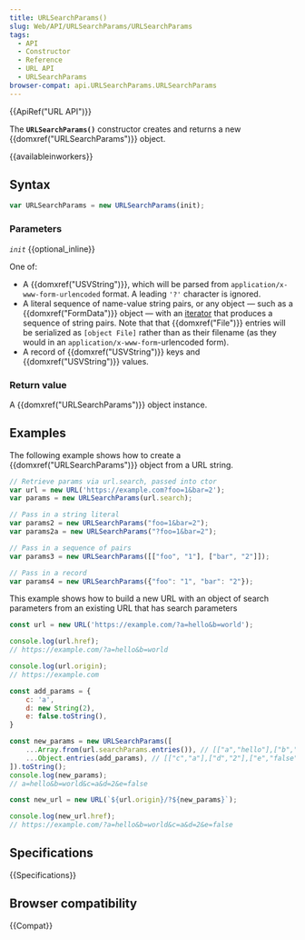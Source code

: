 ```yaml
---
title: URLSearchParams()
slug: Web/API/URLSearchParams/URLSearchParams
tags:
  - API
  - Constructor
  - Reference
  - URL API
  - URLSearchParams
browser-compat: api.URLSearchParams.URLSearchParams
---
```

{{ApiRef("URL API")}}

The **`URLSearchParams()`** constructor creates and returns a
new {{domxref("URLSearchParams")}} object.

{{availableinworkers}}

## Syntax

```js
var URLSearchParams = new URLSearchParams(init);
```

### Parameters

_`init`_ {{optional_inline}}

One of:

- A {{domxref("USVString")}}, which will be parsed from
  `application/x-www-form-urlencoded` format. A leading `'?'`
  character is ignored.
- A literal sequence of name-value string pairs, or any object — such as a {{domxref("FormData")}} object — with an [iterator](/en-US/docs/Web/JavaScript/Guide/Iterators_and_Generators#iterators) that produces a sequence of string pairs. Note that that {{domxref("File")}} entries will be serialized as `[object File]` rather than as their filename (as they would in an `application/x-www-form`-urlencoded form).
- A record of {{domxref("USVString")}} keys and {{domxref("USVString")}} values.

### Return value

A {{domxref("URLSearchParams")}} object instance.

## Examples

The following example shows how to create a {{domxref("URLSearchParams")}} object from
a URL string.

```js
// Retrieve params via url.search, passed into ctor
var url = new URL('https://example.com?foo=1&bar=2');
var params = new URLSearchParams(url.search);

// Pass in a string literal
var params2 = new URLSearchParams("foo=1&bar=2");
var params2a = new URLSearchParams("?foo=1&bar=2");

// Pass in a sequence of pairs
var params3 = new URLSearchParams([["foo", "1"], ["bar", "2"]]);

// Pass in a record
var params4 = new URLSearchParams({"foo": "1", "bar": "2"});
```

This example shows how to build a new URL with an object of search parameters from an existing URL that has search parameters

```js
const url = new URL('https://example.com/?a=hello&b=world');

console.log(url.href);
// https://example.com/?a=hello&b=world

console.log(url.origin);
// https://example.com

const add_params = {
    c: 'a',
    d: new String(2),
    e: false.toString(),
}

const new_params = new URLSearchParams([
    ...Array.from(url.searchParams.entries()), // [["a","hello"],["b","world"]]
    ...Object.entries(add_params), // [["c","a"],["d","2"],["e","false"]]
]).toString();
console.log(new_params);
// a=hello&b=world&c=a&d=2&e=false

const new_url = new URL(`${url.origin}/?${new_params}`);

console.log(new_url.href);
// https://example.com/?a=hello&b=world&c=a&d=2&e=false
```

## Specifications

{{Specifications}}

## Browser compatibility

{{Compat}}
